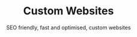 ---
title: Custom Websites
subtitle: SEO friendly, fast and optimised, custom websites
image: https://kreativan.dev/images/custom-websites-wide.jpg
container: small

intro: Websites with custom design and functionality, SEO friendly, fast and optimised.With a long-term support and easy to use content management system (CMS).

blocks:
  Design: 
    title: Custom website design
    text: My job is to create an enjoyable experience for my clients. I always prefer the custom design based on a client content, but if you find a theme that you really like, i can customize and  implement it for you.

  Development: 
    title: Coding
    text: I avoid using themes and builders, I develop solutions from the ground up based on a project requirements. Using powerful ProcessWire CMS/CMF to build scalable solutions for all kind of needs. I write clean and semantic code, easy to maintain, optimised for performance and reusability.

  Features: 
    title: Custom Features
    text: Custom features based on a project requirements. 3rd party integrations, custom admin pages, user managament etc... Scalable solutions, easy to manage, upgrade and maintain.

  Optimisation: 
    title: 90+ Google Core Web Vitals
    text: One of main focuses when building a website is optimization and performance. Writing clean and optimized code with no bloat and unnesesery scripts, image optimization and caching... Goal is 90+ google core web vitals results.

  SEO: 
    title: SEO Optimization
    text: "I will take care of all your SEO needs related to the On-Page SEO: meta tags, sitemap, semantic html... I offer long term support and changes to your website based on your SEO needs."

  Deployment: 
    title: VPS, Github, Netlify
    text: For all my projects i use VPS servers from well known providers like Vultr and Digital Ocean, combined with plesk or runcloud server managament tools. For static websites i use github and netlify, with very low managament costs...

  Support: 
    title: Long Term Support
    text: I can offer fully managed long term solutions, from desing & development to hosting, maintaince and content managament... I provide 24/7 support, with direct contact and collaboration.
---